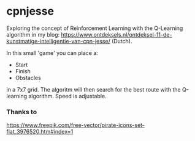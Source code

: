 # cpnjesse
Exploring the concept of Reinforcement Learning with the Q-Learning algorithm in my blog: https://www.ontdeksels.nl/ontdeksel-11-de-kunstmatige-intelligentie-van-cpn-jesse/ (Dutch).

In this small 'game' you can place a:
- Start
- Finish
- Obstacles

in a 7x7 grid. The algoritm will then search for the best route with the Q-learning algorithm. Speed is adjustable.

### Thanks to
https://www.freepik.com/free-vector/pirate-icons-set-flat_3976520.htm#index=1
